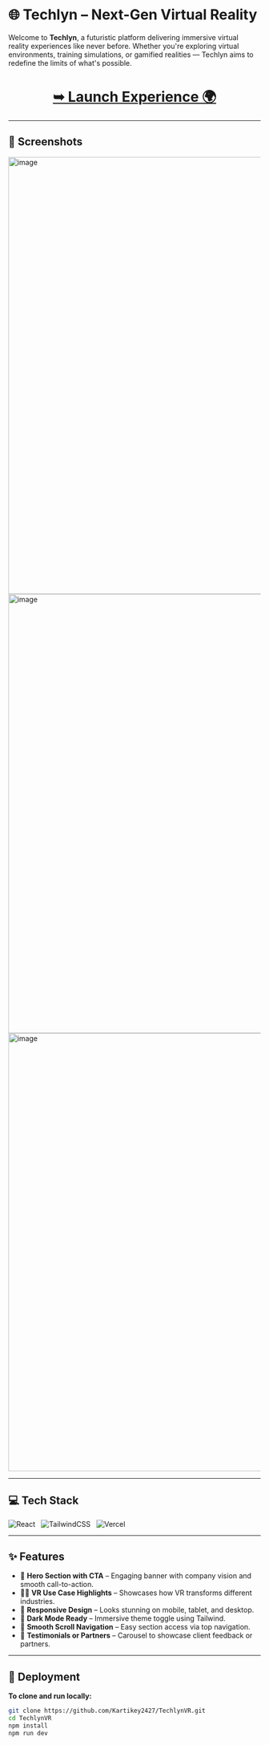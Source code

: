 # 🌐 Techlyn – Next-Gen Virtual Reality 

Welcome to **Techlyn**, a futuristic platform delivering immersive virtual reality experiences like never before. Whether you're exploring virtual environments, training simulations, or gamified realities — Techlyn  aims to redefine the limits of what's possible.

<h1 align="center"> 
<a href="https://techlyn.vercel.app/"><strong> ➥ Launch Experience 🌍</strong></a>
</h1>

---

## 📸 Screenshots

<img width="1892" height="872" alt="image" src="https://github.com/user-attachments/assets/3262fe44-ab9a-4e69-87ae-c11dd08e7e5b" />
<br />
<img width="1894" height="876" alt="image" src="https://github.com/user-attachments/assets/7e3ec7df-ff1d-4c33-8049-2e7bdc1573c8" />
<br />
<img width="1894" height="874" alt="image" src="https://github.com/user-attachments/assets/2f01b605-18c1-4940-b17c-5142a938966a" />



---

## 💻 Tech Stack

![React](https://img.shields.io/badge/React-20232A?style=for-the-badge&logo=react&logoColor=61DAFB) &nbsp;
![TailwindCSS](https://img.shields.io/badge/TailwindCSS-38B2AC?style=for-the-badge&logo=tailwind-css&logoColor=white) &nbsp;
![Vercel](https://img.shields.io/badge/Vercel-000000?style=for-the-badge&logo=vercel&logoColor=white)


---

## ✨ Features

- 🎯 **Hero Section with CTA** – Engaging banner with company vision and smooth call-to-action.
- 🧑‍🚀 **VR Use Case Highlights** – Showcases how VR transforms different industries.
- 🎨 **Responsive Design** – Looks stunning on mobile, tablet, and desktop.
- 🌙 **Dark Mode Ready** – Immersive theme toggle using Tailwind.
- 🧭 **Smooth Scroll Navigation** – Easy section access via top navigation.
- 💼 **Testimonials or Partners** – Carousel to showcase client feedback or partners.

---

## 🚀 Deployment

**To clone and run locally:**

```bash
git clone https://github.com/Kartikey2427/TechlynVR.git
cd TechlynVR
npm install
npm run dev

